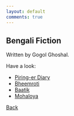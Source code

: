 ```yaml
---
layout: default
comments: true
---
```


## Bengali Fiction

Written by Gogol Ghoshal.

Have a look:

* [Piring-er Diary](downloads/Piring-er-Diary.pdf)
* [Bheemroti](downloads/Bheemroti.pdf)
* [Baatik](downloads/Baatik.pdf)
* [Mohaloya](downloads/Mohaloya.pdf)

[Back](./)
